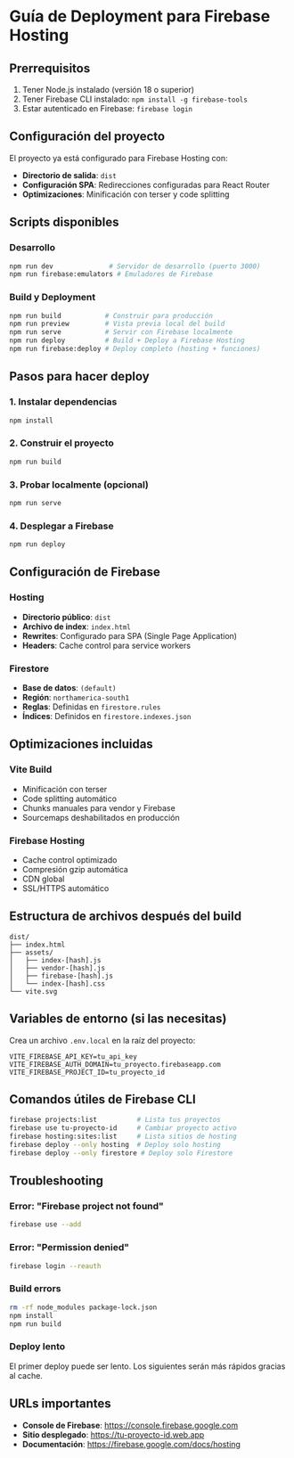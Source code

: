 # Guía de Deployment para Firebase Hosting

## Prerrequisitos
1. Tener Node.js instalado (versión 18 o superior)
2. Tener Firebase CLI instalado: `npm install -g firebase-tools`
3. Estar autenticado en Firebase: `firebase login`

## Configuración del proyecto
El proyecto ya está configurado para Firebase Hosting con:
- **Directorio de salida**: `dist`
- **Configuración SPA**: Redirecciones configuradas para React Router
- **Optimizaciones**: Minificación con terser y code splitting

## Scripts disponibles

### Desarrollo
```bash
npm run dev              # Servidor de desarrollo (puerto 3000)
npm run firebase:emulators # Emuladores de Firebase
```

### Build y Deployment
```bash
npm run build           # Construir para producción
npm run preview         # Vista previa local del build
npm run serve           # Servir con Firebase localmente
npm run deploy          # Build + Deploy a Firebase Hosting
npm run firebase:deploy # Deploy completo (hosting + funciones)
```

## Pasos para hacer deploy

### 1. Instalar dependencias
```bash
npm install
```

### 2. Construir el proyecto
```bash
npm run build
```

### 3. Probar localmente (opcional)
```bash
npm run serve
```

### 4. Desplegar a Firebase
```bash
npm run deploy
```

## Configuración de Firebase

### Hosting
- **Directorio público**: `dist`
- **Archivo de index**: `index.html`
- **Rewrites**: Configurado para SPA (Single Page Application)
- **Headers**: Cache control para service workers

### Firestore
- **Base de datos**: `(default)`
- **Región**: `northamerica-south1`
- **Reglas**: Definidas en `firestore.rules`
- **Índices**: Definidos en `firestore.indexes.json`

## Optimizaciones incluidas

### Vite Build
- Minificación con terser
- Code splitting automático
- Chunks manuales para vendor y Firebase
- Sourcemaps deshabilitados en producción

### Firebase Hosting
- Cache control optimizado
- Compresión gzip automática
- CDN global
- SSL/HTTPS automático

## Estructura de archivos después del build
```
dist/
├── index.html
├── assets/
│   ├── index-[hash].js
│   ├── vendor-[hash].js
│   ├── firebase-[hash].js
│   └── index-[hash].css
└── vite.svg
```

## Variables de entorno (si las necesitas)
Crea un archivo `.env.local` en la raíz del proyecto:
```
VITE_FIREBASE_API_KEY=tu_api_key
VITE_FIREBASE_AUTH_DOMAIN=tu_proyecto.firebaseapp.com
VITE_FIREBASE_PROJECT_ID=tu_proyecto_id
```

## Comandos útiles de Firebase CLI
```bash
firebase projects:list          # Lista tus proyectos
firebase use tu-proyecto-id     # Cambiar proyecto activo
firebase hosting:sites:list     # Lista sitios de hosting
firebase deploy --only hosting  # Deploy solo hosting
firebase deploy --only firestore # Deploy solo Firestore
```

## Troubleshooting

### Error: "Firebase project not found"
```bash
firebase use --add
```

### Error: "Permission denied"
```bash
firebase login --reauth
```

### Build errors
```bash
rm -rf node_modules package-lock.json
npm install
npm run build
```

### Deploy lento
El primer deploy puede ser lento. Los siguientes serán más rápidos gracias al cache.

## URLs importantes
- **Console de Firebase**: https://console.firebase.google.com
- **Sitio desplegado**: https://tu-proyecto-id.web.app
- **Documentación**: https://firebase.google.com/docs/hosting
